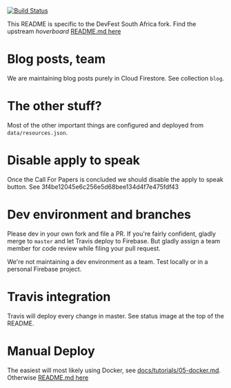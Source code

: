 [![Build Status](https://travis-ci.org/gdg-southafrica/hoverboard.svg?branch=master)](https://travis-ci.org/gdg-southafrica/hoverboard)

This README is specific to the DevFest South Africa fork. Find the upstream _hoverboard_ [README.md here](https://github.com/gdg-x/hoverboard/blob/master/README.md)

# Blog posts, team
We are maintaining blog posts purely in Cloud Firestore. See collection `blog`. 

# The other stuff? 
Most of the other important things are configured and deployed from `data/resources.json`. 

# Disable apply to speak
Once the Call For Papers is concluded we should disable the apply to speak button. See 3f4be12045e6c256e5d68bee134d4f7e475fdf43

# Dev environment and branches 
Please dev in your own fork and file a PR. If you're fairly confident, gladly merge to `master` and let Travis deploy to Firebase. But gladly assign a team member for code review while filing your pull request. 

We're not maintaining a dev environment as a team. Test locally or in a personal Firebase project. 

# Travis integration
Travis will deploy every change in master. See status image at the top of the README. 

# Manual Deploy
The easiest will most likely using Docker, see [docs/tutorials/05-docker.md](docs/tutorials/05-docker.md). Otherwise [README.md here](https://github.com/gdg-x/hoverboard/blob/master/README.md)
